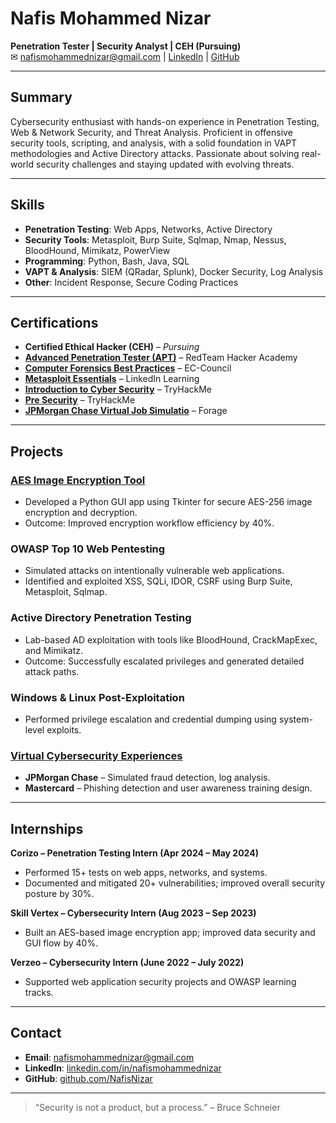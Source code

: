 # Nafis Mohammed Nizar

**Penetration Tester | Security Analyst | CEH (Pursuing)**  
✉ nafismohammednizar@gmail.com | [LinkedIn](https://linkedin.com/in/nafismohammednizar) | [GitHub](https://github.com/NafisNizar)

---

## Summary

Cybersecurity enthusiast with hands-on experience in Penetration Testing, Web & Network Security, and Threat Analysis. Proficient in offensive security tools, scripting, and analysis, with a solid foundation in VAPT methodologies and Active Directory attacks. Passionate about solving real-world security challenges and staying updated with evolving threats.

---

## Skills

- **Penetration Testing**: Web Apps, Networks, Active Directory
- **Security Tools**: Metasploit, Burp Suite, Sqlmap, Nmap, Nessus, BloodHound, Mimikatz, PowerView
- **Programming**: Python, Bash, Java, SQL
- **VAPT & Analysis**: SIEM (QRadar, Splunk), Docker Security, Log Analysis
- **Other**: Incident Response, Secure Coding Practices

---

## Certifications

- **Certified Ethical Hacker (CEH)** – *Pursuing*
- **[Advanced Penetration Tester (APT)]()** – RedTeam Hacker Academy
- **[Computer Forensics Best Practices]()** – EC-Council
- **[Metasploit Essentials]()** – LinkedIn Learning
- **[Introduction to Cyber Security]()** – TryHackMe
- **[Pre Security]()** – TryHackMe
- **[JPMorgan Chase Virtual Job Simulatio]()** – Forage

---

## Projects

### [AES Image Encryption Tool](https://github.com/NafisNizar/Image-Encryption-Decryption-using-AES)
- Developed a Python GUI app using Tkinter for secure AES-256 image encryption and decryption.
- Outcome: Improved encryption workflow efficiency by 40%.

### OWASP Top 10 Web Pentesting
- Simulated attacks on intentionally vulnerable web applications.
- Identified and exploited XSS, SQLi, IDOR, CSRF using Burp Suite, Metasploit, Sqlmap.

### Active Directory Penetration Testing
- Lab-based AD exploitation with tools like BloodHound, CrackMapExec, and Mimikatz.
- Outcome: Successfully escalated privileges and generated detailed attack paths.

### Windows & Linux Post-Exploitation
- Performed privilege escalation and credential dumping using system-level exploits.

### [Virtual Cybersecurity Experiences](#)
- **JPMorgan Chase** – Simulated fraud detection, log analysis.
- **Mastercard** – Phishing detection and user awareness training design.

---

## Internships

**Corizo – Penetration Testing Intern (Apr 2024 – May 2024)**  
- Performed 15+ tests on web apps, networks, and systems.
- Documented and mitigated 20+ vulnerabilities; improved overall security posture by 30%.

**Skill Vertex – Cybersecurity Intern (Aug 2023 – Sep 2023)**  
- Built an AES-based image encryption app; improved data security and GUI flow by 40%.

**Verzeo – Cybersecurity Intern (June 2022 – July 2022)**  
- Supported web application security projects and OWASP learning tracks.

---

## Contact

- **Email**: nafismohammednizar@gmail.com  
- **LinkedIn**: [linkedin.com/in/nafismohammednizar](https://linkedin.com/in/nafismohammednizar)  
- **GitHub**: [github.com/NafisNizar](https://github.com/NafisNizar)

---

> “Security is not a product, but a process.” – Bruce Schneier
